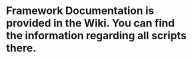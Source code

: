 # Framework Documentation is provided in the Wiki. You can find the information regarding all scripts there. 
